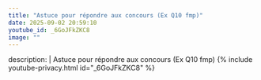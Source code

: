 ```yaml
---
title: "Astuce pour répondre aux concours (Ex Q10 fmp)"
date: 2025-09-02 20:59:10 
youtube_id: _6GoJFkZKC8
image: ""
---
```

description: |
  Astuce pour répondre aux concours (Ex Q10 fmp)
{% include youtube-privacy.html id="_6GoJFkZKC8" %}
